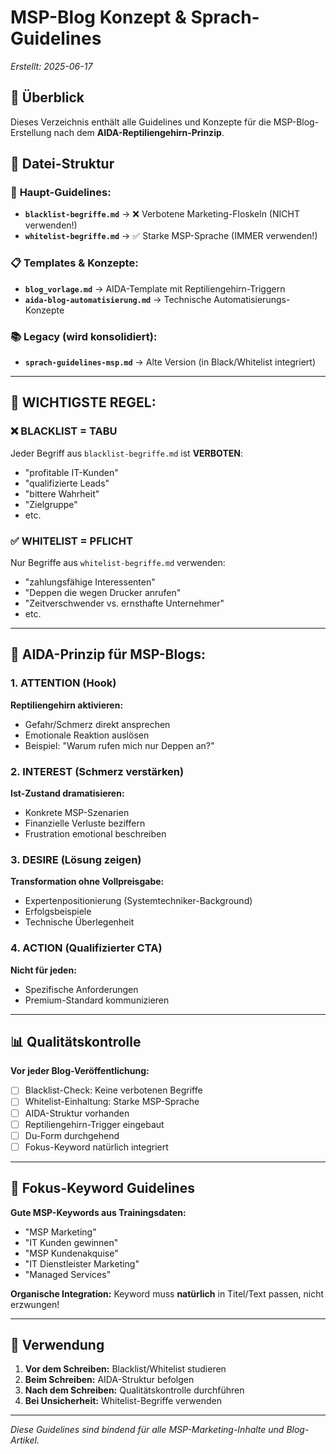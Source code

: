 # MSP-Blog Konzept & Sprach-Guidelines
*Erstellt: 2025-06-17*

## 🎯 **Überblick**

Dieses Verzeichnis enthält alle Guidelines und Konzepte für die MSP-Blog-Erstellung nach dem **AIDA-Reptiliengehirn-Prinzip**.

## 📂 **Datei-Struktur**

### 🎪 **Haupt-Guidelines:**
- **`blacklist-begriffe.md`** → ❌ Verbotene Marketing-Floskeln (NICHT verwenden!)
- **`whitelist-begriffe.md`** → ✅ Starke MSP-Sprache (IMMER verwenden!)

### 📋 **Templates & Konzepte:**
- **`blog_vorlage.md`** → AIDA-Template mit Reptiliengehirn-Triggern
- **`aida-blog-automatisierung.md`** → Technische Automatisierungs-Konzepte

### 📚 **Legacy (wird konsolidiert):**
- **`sprach-guidelines-msp.md`** → Alte Version (in Black/Whitelist integriert)

---

## 🚨 **WICHTIGSTE REGEL:**

### ❌ **BLACKLIST = TABU**
Jeder Begriff aus `blacklist-begriffe.md` ist **VERBOTEN**:
- "profitable IT-Kunden"
- "qualifizierte Leads" 
- "bittere Wahrheit"
- "Zielgruppe"
- etc.

### ✅ **WHITELIST = PFLICHT**
Nur Begriffe aus `whitelist-begriffe.md` verwenden:
- "zahlungsfähige Interessenten"
- "Deppen die wegen Drucker anrufen"
- "Zeitverschwender vs. ernsthafte Unternehmer"
- etc.

---

## 🧠 **AIDA-Prinzip für MSP-Blogs:**

### 1. **ATTENTION (Hook)**
**Reptiliengehirn aktivieren:**
- Gefahr/Schmerz direkt ansprechen
- Emotionale Reaktion auslösen
- Beispiel: "Warum rufen mich nur Deppen an?"

### 2. **INTEREST (Schmerz verstärken)**
**Ist-Zustand dramatisieren:**
- Konkrete MSP-Szenarien
- Finanzielle Verluste beziffern
- Frustration emotional beschreiben

### 3. **DESIRE (Lösung zeigen)**
**Transformation ohne Vollpreisgabe:**
- Expertenpositionierung (Systemtechniker-Background)
- Erfolgsbeispiele
- Technische Überlegenheit

### 4. **ACTION (Qualifizierter CTA)**
**Nicht für jeden:**
- Spezifische Anforderungen
- Premium-Standard kommunizieren

---

## 📊 **Qualitätskontrolle**

**Vor jeder Blog-Veröffentlichung:**
- [ ] Blacklist-Check: Keine verbotenen Begriffe
- [ ] Whitelist-Einhaltung: Starke MSP-Sprache
- [ ] AIDA-Struktur vorhanden
- [ ] Reptiliengehirn-Trigger eingebaut
- [ ] Du-Form durchgehend
- [ ] Fokus-Keyword natürlich integriert

---

## 🎯 **Fokus-Keyword Guidelines**

**Gute MSP-Keywords aus Trainingsdaten:**
- "MSP Marketing"
- "IT Kunden gewinnen"
- "MSP Kundenakquise"
- "IT Dienstleister Marketing"
- "Managed Services"

**Organische Integration:**
Keyword muss **natürlich** in Titel/Text passen, nicht erzwungen!

---

## 🔧 **Verwendung**

1. **Vor dem Schreiben:** Blacklist/Whitelist studieren
2. **Beim Schreiben:** AIDA-Struktur befolgen
3. **Nach dem Schreiben:** Qualitätskontrolle durchführen
4. **Bei Unsicherheit:** Whitelist-Begriffe verwenden

---

*Diese Guidelines sind bindend für alle MSP-Marketing-Inhalte und Blog-Artikel.*
